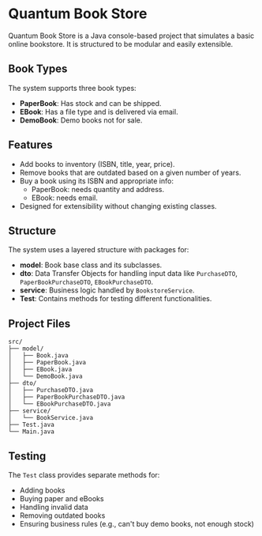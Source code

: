 # Quantum Book Store

Quantum Book Store is a Java console-based project that simulates a basic online bookstore. It is structured to be modular and easily extensible.

## Book Types

The system supports three book types:
- **PaperBook**: Has stock and can be shipped.
- **EBook**: Has a file type and is delivered via email.
- **DemoBook**: Demo books not for sale.

## Features

- Add books to inventory (ISBN, title, year, price).
- Remove books that are outdated based on a given number of years.
- Buy a book using its ISBN and appropriate info:
  - PaperBook: needs quantity and address.
  - EBook: needs email.
- Designed for extensibility without changing existing classes.

## Structure

The system uses a layered structure with packages for:
- **model**: Book base class and its subclasses.
- **dto**: Data Transfer Objects for handling input data like `PurchaseDTO`, `PaperBookPurchaseDTO`, `EBookPurchaseDTO`.
- **service**: Business logic handled by `BookstoreService`.
- **Test**: Contains methods for testing different functionalities.

## Project Files

```
src/
├── model/
│   ├── Book.java
│   ├── PaperBook.java
│   ├── EBook.java
│   └── DemoBook.java
├── dto/
│   ├── PurchaseDTO.java
│   ├── PaperBookPurchaseDTO.java
│   └── EBookPurchaseDTO.java
├── service/
│   └── BookService.java
├── Test.java
└── Main.java
```

## Testing

The `Test` class provides separate methods for:
- Adding books
- Buying paper and eBooks
- Handling invalid data
- Removing outdated books
- Ensuring business rules (e.g., can't buy demo books, not enough stock)